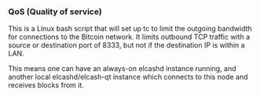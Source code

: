 ### QoS (Quality of service) ###

This is a Linux bash script that will set up tc to limit the outgoing bandwidth for connections to the Bitcoin network. It limits outbound TCP traffic with a source or destination port of 8333, but not if the destination IP is within a LAN.

This means one can have an always-on elcashd instance running, and another local elcashd/elcash-qt instance which connects to this node and receives blocks from it.
